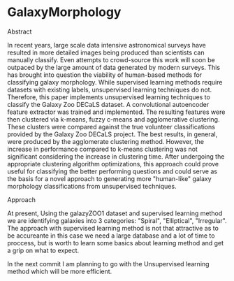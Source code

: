 # GalaxyMorphology
Abstract

In recent years, large scale data intensive astronomical surveys have resulted in more detailed images being produced than scientists can manually classify. Even attempts to crowd-source this work will soon be outpaced by the large amount of data generated by modern surveys. This has brought into question the viability of human-based methods for classifying galaxy morphology. While supervised learning methods require datasets with existing labels, unsupervised learning techniques do not. Therefore, this paper implements unsupervised learning techniques to classify the Galaxy Zoo DECaLS dataset. A convolutional autoencoder feature extractor was trained and implemented. The resulting features were then clustered via k-means, fuzzy c-means and agglomerative clustering. These clusters were compared against the true volunteer classifications provided by the Galaxy Zoo DECaLS project. The best results, in general, were produced by the agglomerate clustering method. However, the increase in performance compared to k-means clustering was not significant considering the increase in clustering time. After undergoing the appropriate clustering algorithm optimizations, this approach could prove useful for classifying the better performing questions and could serve as the basis for a novel approach to generating more "human-like" galaxy morphology classifications from unsupervised techniques.

Approach

At present, Using the galazyZOO1 dataset and supervised learning method we are identifying galaxies into 3 categories: "Spiral", "Elliptical", "Irregular".
The approach with supervised learning method is not that attractive as to be accureante in this case we need a large database and a lot of time to proccess, but is worth to learn some basics about learning method and get a grip on what to expect.

In the next commit I am planning to go with the Unsupervised learning method which will be more efficient.
